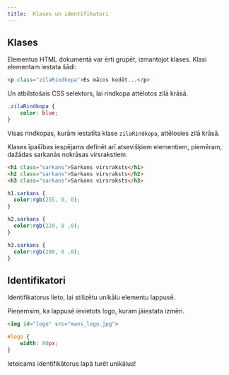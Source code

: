 ```yaml
---
title:  Klases un identifikatori
---
```


## Klases

Elementus HTML dokumentā var ērti grupēt, izmantojot klases. Klasi elementam iestata šādi:

~~~html
<p class="zilaRindkopa">Es mācos kodēt...</p>
~~~

Un atbilstošais CSS selektors, lai rindkopa attēlotos zilā krāsā.

~~~css
.zilaRindkopa { 
    color: blue;
}
~~~

Visas rindkopas, kurām iestatīta klase `zilaRindkopa`, attēlosies zilā krāsā.

Klases īpašības iespējams definēt arī atsevišķiem elementiem, piemēram, dažādas sarkanās nokrāsas virsrakstiem.

~~~html
<h1 class="sarkans">Sarkans virsraksts</h1>
<h2 class="sarkans">Sarkans virsraksts</h2>
<h3 class="sarkans">Sarkans virsraksts</h3>
~~~

~~~css
h1.sarkans {
  color:rgb(255, 0, 0);
}

h2.sarkans {
  color:rgb(220, 0 ,0);
}

h3.sarkans {
  color:rgb(200, 0 ,0);
}
~~~

## Identifikatori

Identifikatorus lieto, lai stilizētu unikālu elementu lappusē.

Pieņemsim, ka lappusē ievietots logo, kuram jāiestata izmēri.

~~~html
<img id="logo" src="mans_logo.jpg">
~~~
~~~css
#logo {
    width: 80px;
}
~~~

Ieteicams identifikātorus lapā turēt unikālus!



